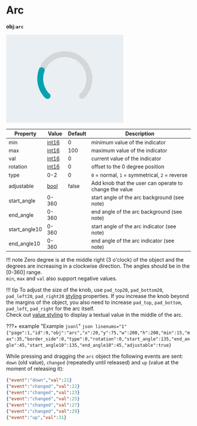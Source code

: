 # Arc
**obj:`arc`**

![lv_arc](images/lv_ex_arc_1.png)

| Property    | Value      | Default | Description
|-------------|------------|---------|--------------
| min         | [int16][9] | 0       | minimum value of the indicator
| max         | [int16][9] | 100     | maximum value of the indicator
| val         | [int16][9] | 0       | current value of the indicator
| rotation    | [int16][9] | 0       | offset to the 0 degree position
| type        | 0-2        | 0       | `0` = normal, `1` = symmetrical, `2` = reverse
| adjustable  | [bool][2]  | false   | Add knob that the user can operate to change the value
| start_angle | 0-360      |         | start angle of the arc background (see note)
| end_angle   | 0-360      |         | end angle of the arc background (see note)
|start_angle10| 0-360      |         | start angle of the arc indicator (see note)
| end_angle10 | 0-360      |         | end angle of the arc indicator (see note)


!!! note
    Zero degree is at the middle right (3 o'clock) of the object and the degrees are increasing in a clockwise direction. The angles should be in the [0-360] range.     
    `min`, `max` and `val` also support negative values.

!!! tip
    To adjust the size of the knob, use `pad_top20`, `pad_bottom20`, `pad_left20`, `pad_right20` [styling][13] properties. If you increase the knob beyond the margins of the object, you also need to increase `pad_top`, `pad_bottom`, `pad_left`, `pad_right` for the arc itself.    
    Check out [value styling][6] to display a textual value in the middle of the arc.     

???+ example "Example `jsonl`"
    ```json linenums="1"
    {"page":1,"id":9,"obj":"arc","x":20,"y":75,"w":200,"h":200,"min":15,"max":35,"border_side":0,"type":0,"rotation":0,"start_angle":135,"end_angle":45,"start_angle10":135,"end_angle10":45,"adjustable":true}
    ```

While pressing and dragging the `arc` object the following events are sent: `down` (old value), `changed` (repeatedly until released) and `up` (value at the moment of releasing it):

```json linenums="1"
{"event":"down","val":21}
{"event":"changed","val":22}
{"event":"changed","val":23}
{"event":"changed","val":25}
{"event":"changed","val":27}
{"event":"changed","val":29}
{"event":"up","val":31}
```
   
[1]: ../../data-types/#colors
[2]: ../../data-types/#boolean
[3]: ../../../configuration/gpio/#groupid
[4]: ../../styling/#general
[5]: ../../styling/#image
[6]: ../../styling/#value
[7]: ../../styling/#line
[8]: ../../styling/#scale
[9]: ../../data-types/#integer
[10]: ../../data-types/#string
[11]: ../../data-types/#json-object
[12]: ../../styling/
[13]: ../../styling/#padding-and-margin
[14]: ../../styling/#text
[15]: ../../data-types/#variables
[16]: https://lvgl.io/tools/imageconverter
[17]: ../../../integrations/home-assistant/sampl_conf/#using-tags
[18]: ../../styling/#parts
